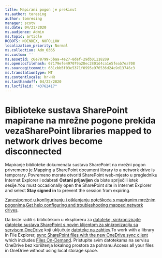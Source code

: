 ```yaml
---
title: Mapirani pogon je prekinut
ms.author: toresing
author: tomresing
manager: scotv
ms.date: 04/21/2020
ms.audience: Admin
ms.topic: article
ROBOTS: NOINDEX, NOFOLLOW
localization_priority: Normal
ms.collection: Adm_O365
ms.custom: ''
ms.assetid: c6e78799-5baa-4e27-8def-29db01118209
ms.openlocfilehash: 67179efe497079a28ec2801d4ca1e5feab7ea708
ms.sourcegitcommit: 631cbb5f03e5371f0995e976536d24e9d13746c3
ms.translationtype: MT
ms.contentlocale: hr-HR
ms.lasthandoff: 04/22/2020
ms.locfileid: "43762417"
---
```

# <a name="sharepoint-libraries-mapped-to-network-drives-become-disconnected"></a><span data-ttu-id="f6059-102">Biblioteke sustava SharePoint mapirane na mrežne pogone prekida veza</span><span class="sxs-lookup"><span data-stu-id="f6059-102">SharePoint libraries mapped to network drives become disconnected</span></span>

<span data-ttu-id="f6059-103">Mapiranje biblioteke dokumenata sustava SharePoint na mrežni pogon privremeno je.</span><span class="sxs-lookup"><span data-stu-id="f6059-103">Mapping a SharePoint document library to a network drive is temporary.</span></span> <span data-ttu-id="f6059-104">Povremeno morate otvoriti SharePoint web-mjesto u pregledniku Internet Explorer i odabrati **Ostani prijavljen** da biste spriječili istek sesije.</span><span class="sxs-lookup"><span data-stu-id="f6059-104">You must occasionally open the SharePoint site in Internet Explorer and select **Stay signed in** to prevent the session from expiring.</span></span> 
  
<span data-ttu-id="f6059-105">[Zanesipomoć u konfiguriranju i otklanjanju poteškoća s mapiranim mrežnim pogonima](https://docs.microsoft.com/sharepoint/support/administration/troubleshoot-mapped-network-drives).</span><span class="sxs-lookup"><span data-stu-id="f6059-105">[Get help configuring and troubleshooting mapped network drives](https://docs.microsoft.com/sharepoint/support/administration/troubleshoot-mapped-network-drives).</span></span>
  
<span data-ttu-id="f6059-106">Da biste radili s bibliotekom u eksploreru za [datoteke, sinkronizirajte datoteke sustava SharePoint s novim klijentom za sinkronizaciju sa servisom OneDrive](https://support.office.com/article/6de9ede8-5b6e-4503-80b2-6190f3354a88.aspx) koji uključuje [datoteke na zahtjev](https://support.office.com/article/0e6860d3-d9f3-4971-b321-7092438fb38e.aspx).</span><span class="sxs-lookup"><span data-stu-id="f6059-106">To work with a library in File Explorer, [sync SharePoint files with the new OneDrive sync client](https://support.office.com/article/6de9ede8-5b6e-4503-80b2-6190f3354a88.aspx) which includes [Files On-Demand](https://support.office.com/article/0e6860d3-d9f3-4971-b321-7092438fb38e.aspx).</span></span> <span data-ttu-id="f6059-107">Pristupite svim datotekama na servisu OneDrive bez korištenja lokalnog prostora za pohranu.</span><span class="sxs-lookup"><span data-stu-id="f6059-107">Access all your files in OneDrive without using local storage space.</span></span>
  

